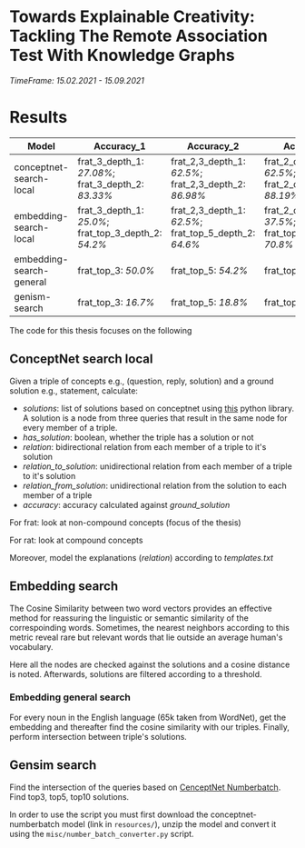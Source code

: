 # Towards Explainable Creativity: Tackling The Remote Association Test With Knowledge Graphs

*TimeFrame: 15.02.2021 - 15.09.2021*

# Results

| Model | Accuracy_1 | Accuracy_2 | Accuracy_3 |
| ------ | ------ | ------ | ------ |
| conceptnet-search-local | frat_3_depth_1: *27.08%*; frat_3_depth_2: *83.33%*| frat_2,3_depth_1: *62.5%*; frat_2,3_depth_2: *86.98%* | frat_2_depth_1: *62.5%*; frat_2_depth_2: *88.19%* |
| embedding-search-local | frat_3_depth_1: *25.0%*; frat_top_3_depth_2: *54.2%* | frat_2,3_depth_1: *62.5%*; frat_top_5_depth_2: *64.6%* | frat_2_depth_1: *37.5%*; frat_top_10_depth_2: *70.8%* |
| embedding-search-general | frat_top_3: *50.0%*| frat_top_5: *54.2%*| frat_top3: *58.3%*|
| genism-search | frat_top_3: *16.7%* | frat_top_5: *18.8%* | frat_top_10: *31.2%* |

The code for this thesis focuses on the following

## ConceptNet search local
Given a triple of concepts e.g., (question, reply, solution) and a ground solution e.g., statement, calculate:

- *solutions*: list of solutions based on conceptnet using [this](https://github.com/ldtoolkit/conceptnet-lite) python library. A solution is a node from three queries that result in the same node for every member of a triple.
- *has_solution*: boolean, whether the triple has a solution or not
- *relation*: bidirectional relation from each member of a triple to it's solution
- *relation_to_solution*: unidirectional relation from each member of a triple to it's solution
- *relation_from_solution*: unidirectional relation from the solution to each member of a triple
- *accuracy*: accuracy calculated against *ground_solution*

For frat: look at non-compound concepts (focus of the thesis)

For rat: look at compound concepts

Moreover, model the explanations (*relation*) according to *templates.txt*

## Embedding search
The Cosine Similarity between two word vectors provides an effective method for reassuring the linguistic or semantic similarity of the correspoinding words. Sometimes, the nearest neighbors according to this metric reveal rare but relevant words that lie outside an average human's vocabulary.

Here all the nodes are checked against the solutions and a cosine distance is noted. Afterwards, solutions are filtered according to a threshold.

### Embedding general search
For every noun in the English language (65k taken from WordNet), get the embedding and thereafter find the cosine similarity with our triples. Finally, perform intersection between triple's solutions.

## Gensim search
Find the intersection of the queries based on [CenceptNet Numberbatch](https://github.com/commonsense/conceptnet-numberbatch). Find top3, top5, top10 solutions.

In order to use the script you must first download the conceptnet-numberbatch model (link in `resources/`), unzip the model and convert it using the `misc/number_batch_converter.py` script.
